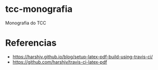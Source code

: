 # tcc-monografia
Monografia do TCC


# Referencias
* https://harshjv.github.io/blog/setup-latex-pdf-build-using-travis-ci/
* https://github.com/harshjv/travis-ci-latex-pdf
